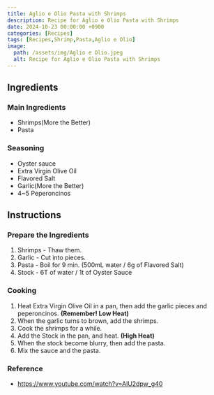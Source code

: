 ```yaml
---
title: Aglio e Olio Pasta with Shrimps
description: Recipe for Aglio e Olio Pasta with Shrimps
date: 2024-10-23 00:00:00 +0900
categories: [Recipes]
tags: [Recipes,Shrimp,Pasta,Aglio e Olio]
image:
  path: /assets/img/Aglio e Olio.jpeg
  alt: Recipe for Aglio e Olio Pasta with Shrimps
---
```


## Ingredients

### Main Ingredients
- Shrimps(More the Better)
- Pasta

### Seasoning
- Oyster sauce
- Extra Virgin Olive Oil
- Flavored Salt
- Garlic(More the Better)
- 4~5 Peperoncinos

## Instructions

### Prepare the Ingredients

1. Shrimps - Thaw them.
2. Garlic - Cut into pieces.
3. Pasta - Boil for 9 min. (500mL water / 6g of Flavored Salt)
4. Stock - 6T of water / 1t of Oyster Sauce

### Cooking

1. Heat Extra Virgin Olive Oil in a pan, then add the garlic pieces and peperoncinos. **(Remember! Low Heat)**
2. When the garlic turns to brown, add the shrimps.
3. Cook the shrimps for a while.
4. Add the Stock in the pan, and heat. **(High Heat)**
5. When the stock become blurry, then add the pasta.
6. Mix the sauce and the pasta. 

### Reference
- https://www.youtube.com/watch?v=AlU2dpw_g40
